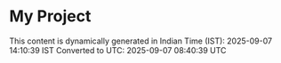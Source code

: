 # My Project

This content is dynamically generated in Indian Time (IST): 2025-09-07 14:10:39 IST
Converted to UTC: 2025-09-07 08:40:39 UTC
